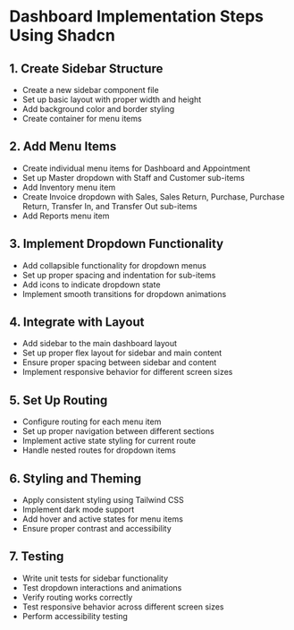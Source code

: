 # Dashboard Implementation Steps Using Shadcn

## 1. Create Sidebar Structure
- Create a new sidebar component file
- Set up basic layout with proper width and height
- Add background color and border styling
- Create container for menu items

## 2. Add Menu Items
- Create individual menu items for Dashboard and Appointment
- Set up Master dropdown with Staff and Customer sub-items
- Add Inventory menu item
- Create Invoice dropdown with Sales, Sales Return, Purchase, Purchase Return, Transfer In, and Transfer Out sub-items
- Add Reports menu item

## 3. Implement Dropdown Functionality
- Add collapsible functionality for dropdown menus
- Set up proper spacing and indentation for sub-items
- Add icons to indicate dropdown state
- Implement smooth transitions for dropdown animations

## 4. Integrate with Layout
- Add sidebar to the main dashboard layout
- Set up proper flex layout for sidebar and main content
- Ensure proper spacing between sidebar and content
- Implement responsive behavior for different screen sizes

## 5. Set Up Routing
- Configure routing for each menu item
- Set up proper navigation between different sections
- Implement active state styling for current route
- Handle nested routes for dropdown items

## 6. Styling and Theming
- Apply consistent styling using Tailwind CSS
- Implement dark mode support
- Add hover and active states for menu items
- Ensure proper contrast and accessibility

## 7. Testing
- Write unit tests for sidebar functionality
- Test dropdown interactions and animations
- Verify routing works correctly
- Test responsive behavior across different screen sizes
- Perform accessibility testing

